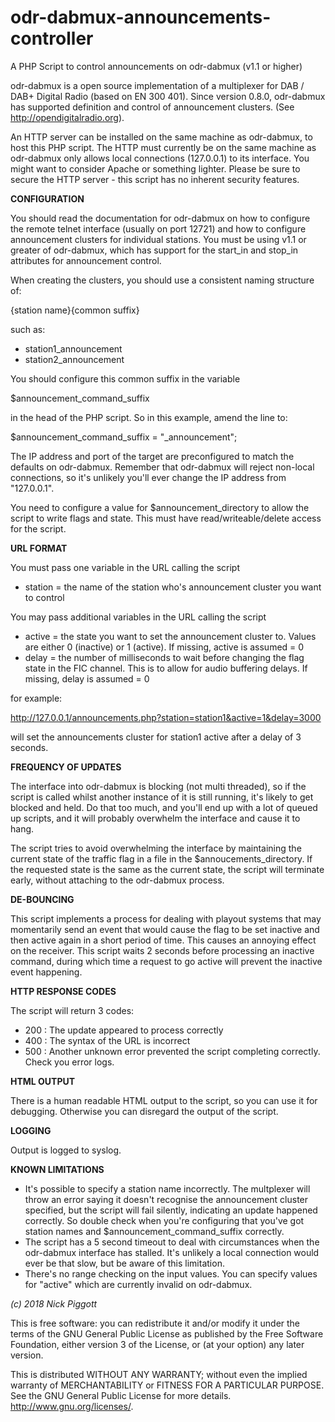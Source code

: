 # odr-dabmux-announcements-controller
A PHP Script to control announcements on odr-dabmux (v1.1 or higher)

odr-dabmux is a open source implementation of a multiplexer for DAB / DAB+ Digital Radio (based on EN 300 401). Since version 0.8.0,
odr-dabmux has supported definition and control of announcement clusters. (See http://opendigitalradio.org).

An HTTP server can be installed on the same machine as odr-dabmux, to host this PHP script. The HTTP must currently be on the same
machine as odr-dabmux only allows local connections (127.0.0.1) to its interface. You might want to consider Apache or something
lighter. Please be sure to secure the HTTP server - this script has no inherent security features.

**CONFIGURATION**

You should read the documentation for odr-dabmux on how to configure the remote telnet interface (usually on port 12721) and how to
configure announcement clusters for individual stations. You must be using v1.1 or greater of odr-dabmux, which has support for the
start_in and stop_in attributes for announcement control.

When creating the clusters, you should use a consistent naming structure of:

  {station name}{common suffix}

such as:

  * station1_announcement
  * station2_announcement

You should configure this common suffix in the variable

  $announcement_command_suffix

in the head of the PHP script. So in this example, amend the line to:

  $announcement_command_suffix = "_announcement";
  
The IP address and port of the target are preconfigured to match the defaults on odr-dabmux. Remember that odr-dabmux will reject non-local connections, so it's unlikely you'll ever change the IP address from "127.0.0.1".

You need to configure a value for $announcement_directory to allow the script to write flags and state. This must have read/writeable/delete access for the script.

**URL FORMAT**

You must pass one variable in the URL calling the script

  * station = the name of the station who's announcement cluster you want to control
  
You may pass additional variables in the URL calling the script
  * active = the state you want to set the announcement cluster to. Values are either 0 (inactive) or 1 (active). If missing, active is assumed = 0
  * delay = the number of milliseconds to wait before changing the flag state in the FIC channel. This is to allow for audio buffering delays. If missing, delay is assumed = 0
  
for example:

  http://127.0.0.1/announcements.php?station=station1&active=1&delay=3000

will set the announcements cluster for station1 active after a delay of 3 seconds.

**FREQUENCY OF UPDATES**

The interface into odr-dabmux is blocking (not multi threaded), so if the script is called whilst another instance of it is still running, it's likely to get blocked and held. Do that too much, and you'll end up with a lot of queued up scripts, and it will probably overwhelm the interface and cause it to hang.

The script tries to avoid overwhelming the interface by maintaining the current state of the traffic flag in a file in the $annoucements_directory. If the requested state is the same as the current state, the script will terminate early, without attaching to the odr-dabmux process.

**DE-BOUNCING**

This script implements a process for dealing with playout systems that may momentarily send an event that would cause the flag to be set inactive and then active again in a short period of time. This causes an annoying effect on the receiver. This script
waits 2 seconds before processing an inactive command, during which time a request to go active will prevent the inactive event
happening.

**HTTP RESPONSE CODES**

The script will return 3 codes:
  * 200 : The update appeared to process correctly
  * 400 : The syntax of the URL is incorrect
  * 500 : Another unknown error prevented the script completing correctly. Check you error logs.
  
**HTML OUTPUT**

There is a human readable HTML output to the script, so you can use it for debugging. Otherwise you can disregard the output of
the script.

**LOGGING**

Output is logged to syslog.

**KNOWN LIMITATIONS**

* It's possible to specify a station name incorrectly. The multplexer will throw an error saying it doesn't recognise the
  announcement cluster specified, but the script will fail silently, indicating an update happened correctly. So double
  check when you're configuring that you've got station names and $announcement_command_suffix correctly.
* The script has a 5 second timeout to deal with circumstances when the odr-dabmux interface has stalled. It's unlikely a local
  connection would ever be that slow, but be aware of this limitation.
* There's no range checking on the input values. You can specify values for "active" which are currently invalid on odr-dabmux.

_(c) 2018 Nick Piggott_

This is free software: you can redistribute it and/or modify
it under the terms of the GNU General Public License as
published by the Free Software Foundation, either version 3 of the
License, or (at your option) any later version.

This is distributed WITHOUT ANY WARRANTY; without even the implied
warranty of MERCHANTABILITY or FITNESS FOR A PARTICULAR PURPOSE.
See the GNU General Public License for more details.
<http://www.gnu.org/licenses/>.

